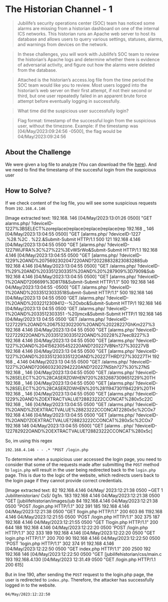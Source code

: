 # The Historian Channel - 1
> Jubilife’s security operations center (SOC) team has noticed some alarms are missing from a historian dashboard on one of the internal ICS networks. This historian runs an Apache web server to host its database and allows users to query various settings, statuses, alarms, and warnings from devices on the network.

> In these challenges, you will work with Jubilife’s SOC team to review the historian’s Apache logs and determine whether there is evidence of adversarial activity, and figure out how the alarms were deleted from the database.

> Attached is the historian’s access.log file from the time period the SOC team would like you to review. Most users logged into the historian’s web server on their first attempt, if not their second or third, but one user repeatedly failed in an apparent brute force attempt before eventually logging in successfully.

> What time did the suspicious user successfully login?

> Flag format: timestamp of the successful login from the suspicious user, without the timezone. Example: if the timestamp was [04/May/2023:09:24:56 -0500], the flag would be 04/May/2023:09:24:56

## About the Challenge
We were given a log file to analyze (You can download the file [here](access.log)). And we need to find the timestamp of the succesful login from the suspicious user

## How to Solve?
If we check content of the log file, you will see some suspicious requests from `192.168.4.146`


[Image extracted text: 192.168.
146
[04/May/2023:13:01:26
0500] "GET
alarms.php/ ?deviceID-1227%3BSELECT%zoreplace(replace(replace(replace(rep
192.168 _
146
[04/May/2023:13:04:55
0500]
"GET [alarms.php/ ?deviceID-1227 .%28.%2C .
%22.&Submit-Submit HTTP/1.1
500 121
192.168
4.146
[04/May/2023:13:04:55
0500
"GET [alarms.php/ ?deviceID-1227WIJFRA%3C%27%22%3EvWSrWo&Submit-Submit HTTP/1.1
192.168
4.146
[04/May/2023:13:04:55
0500
"GET [alarms.php/ ?deviceID-1229%2OAND%2075692302047220AND?20228832823083288Sub
192.168
4.146
[04/May/2023:13:04:55
0500]
"GET /alarms.php/ ?deviceID-1%29%20AND%2033512303351%20AND%20%287909%3D7909&Sub
192.168
4.146
[04/May/2023:13:04:55
0500]
"GET [alarms.php/ ?deviceID-1%2OAND?206699%3D8178&Submit-Submit HTTP/1.1" 500
192.168
146
04/May/2023:13:04:55
-0500]
"GET  /alarms.php/ ?deviceID-1%20AND%20335123033518Submit-Submit HTTP/1.1" 500
192.168
146
[04/May/2023:13
04:55
0500
'GET  /alarms.php/ ?deviceID-1%2OAND%2032212309412--%2Oxbc&Submit-Submit HTTP/1
192.168
146
[04/May/2023:13
04:55
0500
'GET  /alarms.php/ ?deviceID-1%2OAND%2033512303351
-%20jmcx&Submit-Submit HTTP/1
192.168
146
[04/May/2023:13
04:55
0500
'GET  /alarms.php/ ?deviceID-1227229%2OAND%2067532302200%2OAND%20228227GhKm227%3
192.168
4.146
[04/May/2023:13:04
55
0500
"GET [alarms.php/ ?deviceID-122722922OAND%203351230335122OAND%20228%27eecB227%3
192.168
4.146
[04/May/2023:13
04:55
0500
"GET [alarms.php/ ?deviceID-1227%2OAND%2041562305452220AND?20227VBNn?27%30227VB
192.168
4.146
[04/May/2023:13
04:55
0500
"GET [alarms.php/ ?deviceID-1227%2OAND%203351230335122OAND%20227THRD?27%30227TH
192
168 _
4.146
04/May/2023:13
04:55
0500
"GET  /alarms.php/ ?deviceID-1227%2OAND?2066032302942220AND?20227NSbh?27%30%27NS
192.168 _
146
[04/May/2023:13:04:55
0500
"GET /alarms.php/ ?deviceID-%28SELECT%2O%28CASERZOWHEN?20%2832687309651229%20TH
192.168 _
146
[04/May/2023:13:04:55
0500
"GET  [alarms.php/ ?deviceID-%28SELECT%2O%28CASERZOWHEN%20%2811947301194229%20TH
192.168 _
146
[04/May/2023:13:04:55
0500
"GET  [alarms.php/ ?deviceID-1229%20AND%ZOEXTRACTVALUE?28823222CCONCAT%280x5c22C
192.168 _
146
[04/May/2023:13:04:55
0500
"GET /alarms.php/ ?deviceID-1%2OAND%ZOEXTRACTVALUE%28823222CCONCAT2280x5c%2COx7
192.168
4.146
[04/May/2023:13:04:55
0500
"GET [alarms.php/ ?deviceID-1%2OAND?ZOEXTRACTVALUE?28823222CCONCAT%280x5c%2COx7
192.168
146
04/May/2023:13:04:55
0500]
"GET
[alarms . php/ ?deviceID-122782922OAND%2OEXTRACTVALUE?28823222CCONCAT%280x5c]


So, im using this regex

```
192.168.4.146 - - .* "POST /login.php
```

To determine when a suspicious user accessed the login page, you need to consider that some of the requests made after submitting the `POST` method to `login.php` will result in the user being redirected back to the `login.php` page. This is due to the logic of the website, which redirects users back to the login page if they cannot provide correct credentials.


[Image extracted text: 82
192.168.4.146
04/May/ 2023:12:21:38
0500
~GET
1 Jubilitenistorian/ CsS/ 0g1n.
183
192.168
4.146
04/May/2023:12:21:38
0500
"GET
[jubilifehistorian/images/jub
84
192.168.4.146
04/May/2023:12:21:38
0500
"POST /login.php HTTP/1.1" 302
391
185
192.168
4.146
04/May/2023:12:21:38
0500
"GET
Ilogin.php HTTP/1.1"
200 603
86
1192.168
4.146
04/May/2023:12:21:55
0500
'POST /login.php HTTP/1.1"
302
375
187
192.168
4.146
04/May/2023:12:21:55
0500
"GET Tlogin.php HTTP/1.1" 200 644
188
192.168
4.146
04/May/2023:12:22:20
0500
'POST
/login.php HTTP/1.1" 302
333
189
192.168
4.146
[04/May/2023:12:22:20
0500
"GET
login.php HTTP/1.1" 200
700
90
192.168
4.146
04/May/2023:12:22:50
0500
'POST
'login.php HTTP/1.1" 302 374
91
192.168
4.146
[04/May/2023:12:22:50
0500
"GET
index.php HTTP/1.1" 200 2500
192
192.168
146
[04/May/2023:12:22:50
0500
"GET [jubilifehistorian/css/main.c
193
192.168.4.130
[04/May/2023
12:31.49
0500
"GET /login.php HTTP/1.1
200 615]


But in line 190, after sending the `POST` request to the login.php page, the user is redirected to `index.php`. Therefore, the attacker has successfully logged in to the website.

```
04/May/2023:12:22:50
```